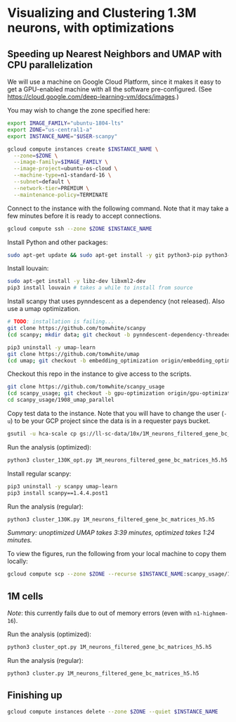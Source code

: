 # Visualizing and Clustering 1.3M neurons, with optimizations

## Speeding up Nearest Neighbors and UMAP with CPU parallelization

We will use a machine on Google Cloud Platform, since it makes it easy
to get a GPU-enabled machine with all the software pre-configured.
(See https://cloud.google.com/deep-learning-vm/docs/images.)

You may wish to change the zone specified here:

```bash
export IMAGE_FAMILY="ubuntu-1804-lts"
export ZONE="us-central1-a"
export INSTANCE_NAME="$USER-scanpy"

gcloud compute instances create $INSTANCE_NAME \
  --zone=$ZONE \
  --image-family=$IMAGE_FAMILY \
  --image-project=ubuntu-os-cloud \
  --machine-type=n1-standard-16 \
  --subnet=default \
  --network-tier=PREMIUM \
  --maintenance-policy=TERMINATE
```

Connect to the instance with the following command. Note that it may
take a few minutes before it is ready to accept connections.

```bash
gcloud compute ssh --zone $ZONE $INSTANCE_NAME
```

Install Python and other packages:

```bash
sudo apt-get update && sudo apt-get install -y git python3-pip python3-tk
```

Install louvain:

```bash
sudo apt-get install -y libz-dev libxml2-dev
pip3 install louvain # takes a while to install from source
```

Install scanpy that uses pynndescent as a dependency (not released). Also use a umap optimization.

```bash
# TODO: installation is failing...
git clone https://github.com/tomwhite/scanpy
(cd scanpy; mkdir data; git checkout -b pynndescent-dependency-threaded origin/pynndescent-dependency-threaded; pip3 install -e .)

pip3 uninstall -y umap-learn
git clone https://github.com/tomwhite/umap
(cd umap; git checkout -b embedding_optimization origin/embedding_optimization; pip3 install -e .)
```

Checkout this repo in the instance to give access to the scripts.

```bash
git clone https://github.com/tomwhite/scanpy_usage
(cd scanpy_usage; git checkout -b gpu-optimization origin/gpu-optimization)
cd scanpy_usage/1908_umap_parallel
```

Copy test data to the instance. Note that you will have to change the user
(`-u`) to be your GCP project since the data is in a requester pays bucket.

```bash
gsutil -u hca-scale cp gs://ll-sc-data/10x/1M_neurons_filtered_gene_bc_matrices_h5.h5 1M_neurons_filtered_gene_bc_matrices_h5.h5
```

Run the analysis (optimized):

```bash
python3 cluster_130K_opt.py 1M_neurons_filtered_gene_bc_matrices_h5.h5
```

Install regular scanpy:

```bash
pip3 uninstall -y scanpy umap-learn
pip3 install scanpy==1.4.4.post1
```

Run the analysis (regular):

```bash
python3 cluster_130K.py 1M_neurons_filtered_gene_bc_matrices_h5.h5
```

_Summary: unoptimized UMAP takes 3:39 minutes, optimized takes
1:24 minutes._

To view the figures, run the following from your local machine to copy
them locally:

```bash
gcloud compute scp --zone $ZONE --recurse $INSTANCE_NAME:scanpy_usage/1908_umap_parallel/figures figures
```

## 1M cells

_Note_: this currently fails due to out of memory errors (even with `n1-highmem-16`).

Run the analysis (optimized):

```bash
python3 cluster_opt.py 1M_neurons_filtered_gene_bc_matrices_h5.h5
```

Run the analysis (regular):

```bash
python3 cluster.py 1M_neurons_filtered_gene_bc_matrices_h5.h5
```

## Finishing up

```bash
gcloud compute instances delete --zone $ZONE --quiet $INSTANCE_NAME
```
